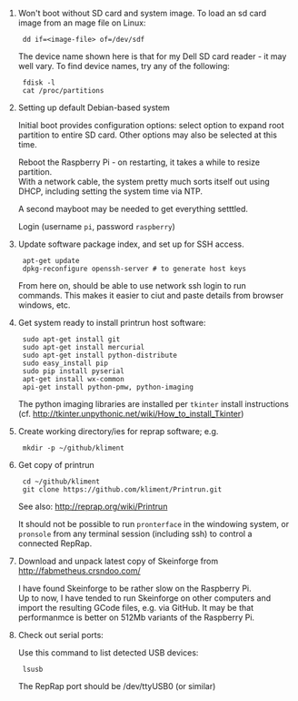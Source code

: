 1. Won't boot without SD card and system image.
   To load an sd card image from an mage file on Linux:

        dd if=<image-file> of=/dev/sdf

   The device name shown here is that for my Dell SD card reader - it may well vary.
   To find device names, try any of the following:

        fdisk -l
        cat /proc/partitions

2. Setting up default Debian-based system

   Initial boot provides configuration options: 
   select option to expand root partition to entire SD card.
   Other options may also be selected at this time.

   Reboot the Raspberry Pi - on restarting, it takes a while to resize partition.  
   With a network cable, the system pretty much sorts itself out using DHCP, 
   including setting the system time via NTP.

   A second mayboot may be needed to get everything setttled.

   Login (username `pi`, password `raspberry`)

3. Update software package index, and set up for SSH access.

        apt-get update
        dpkg-reconfigure openssh-server # to generate host keys

   From here on, should be able to use network ssh login to run commands.
   This makes it easier to ciut and paste details from browser windows, etc.

4. Get system ready to install printrun host software:

        sudo apt-get install git
        sudo apt-get install mercurial
        sudo apt-get install python-distribute
        sudo easy_install pip
        sudo pip install pyserial
        apt-get install wx-common
        api-get install python-pmw, python-imaging

   The python imaging libraries are installed per `tkinter` install instructions 
   (cf. http://tkinter.unpythonic.net/wiki/How_to_install_Tkinter)

5. Create working directory/ies for reprap software; e.g.

        mkdir -p ~/github/kliment

6. Get copy of printrun 

        cd ~/github/kliment
        git clone https://github.com/kliment/Printrun.git

   See also: http://reprap.org/wiki/Printrun

   It should not be possible to run `pronterface` in the windowing system,
   or `pronsole` from any terminal session (including ssh) to control a connected RepRap.

7. Download and unpack latest copy of Skeinforge from  http://fabmetheus.crsndoo.com/

   I have found Skeinforge to be rather slow on the Raspberry Pi.  
   Up to now, I have tended to run Skeinforge on other computers and import the resulting GCode files,
   e.g. via GitHub.  It may be that performanmce is better on 512Mb variants of the Raspberry Pi.

8. Check out serial ports:

   Use this command to list detected USB devices:

        lsusb

   The RepRap port should be /dev/ttyUSB0 (or similar)

